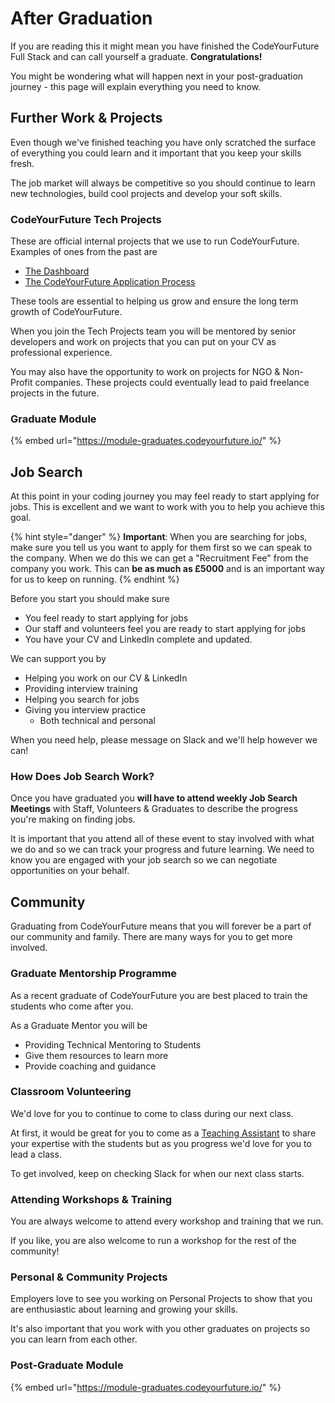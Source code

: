 # After Graduation

If you are reading this it might mean you have finished the CodeYourFuture Full Stack and can call yourself a graduate. **Congratulations!**

You might be wondering what will happen next in your post-graduation journey - this page will explain everything you need to know.

## Further Work & Projects

Even though we've finished teaching you have only scratched the surface of everything you could learn and it important that you keep your skills fresh.

The job market will always be competitive so you should continue to learn new technologies, build cool projects and develop your soft skills.

### CodeYourFuture Tech Projects

These are official internal projects that we use to run CodeYourFuture. Examples of ones from the past are

* [The Dashboard](https://dashboard.codeyourfuture.io)
* [The CodeYourFuture Application Process](https://course1.codeyourfuture.io)

These tools are essential to helping us grow and ensure the long term growth of CodeYourFuture.

When you join the Tech Projects team you will be mentored by senior developers and work on projects that you can put on your CV as professional experience.

You may also have the opportunity to work on projects for NGO & Non-Profit companies. These projects could eventually lead to paid freelance projects in the future.

### Graduate Module

{% embed url="https://module-graduates.codeyourfuture.io/" %}



## Job Search

At this point in your coding journey you may feel ready to start applying for jobs. This is excellent and we want to work with you to help you achieve this goal.

{% hint style="danger" %}
**Important**: When you are searching for jobs, make sure you tell us you want to apply for them first so we can speak to the company. When we do this we can get a "Recruitment Fee" from the company you work. This can **be as much as £5000** and is an important way for us to keep on running.
{% endhint %}

Before you start you should make sure

* You feel ready to start applying for jobs
* Our staff and volunteers feel you are ready to start applying for jobs
* You have your CV and LinkedIn complete and updated.

We can support you by

* Helping you work on our CV & LinkedIn
* Providing interview training
* Helping you search for jobs
* Giving you interview practice
  * Both technical and personal

When you need help, please message on Slack and we'll help however we can!

### How Does Job Search Work?

Once you have graduated you **will have to attend weekly Job Search Meetings** with Staff, Volunteers & Graduates to describe the progress you're making on finding jobs.

It is important that you attend all of these event to stay involved with what we do and so we can track your progress and future learning. We need to know you are engaged with your job search so we can negotiate opportunities on your behalf.

## Community

Graduating from CodeYourFuture means that you will forever be a part of our community and family. There are many ways for you to get more involved.

### Graduate Mentorship Programme

As a recent graduate of CodeYourFuture you are best placed to train the students who come after you.

As a Graduate Mentor you will be

* Providing Technical Mentoring to Students
* Give them resources to learn more
* Provide coaching and guidance

### Classroom Volunteering

We'd love for you to continue to come to class during our next class.

At first, it would be great for you to come as a [Teaching Assistant](https://teachertraining.codeyourfuture.io/roles/teaching-assistant/role) to share your expertise with the students but as you progress we'd love for you to lead a class.

To get involved, keep on checking Slack for when our next class starts.

### Attending Workshops & Training

You are always welcome to attend every workshop and training that we run.

If you like, you are also welcome to run a workshop for the rest of the community!

### Personal & Community Projects

Employers love to see you working on Personal Projects to show that you are enthusiastic about learning and growing your skills.

It's also important that you work with you other graduates on projects so you can learn from each other.

### Post-Graduate Module

{% embed url="https://module-graduates.codeyourfuture.io/" %}



